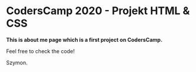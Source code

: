 # CodersCamp 2020 - Projekt HTML & CSS
**This is about me page which is a first project on CodersCamp.** 

Feel free to check the code!

Szymon.
